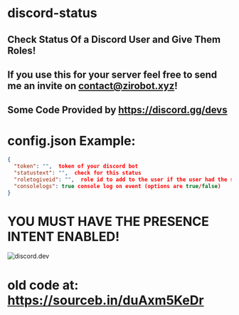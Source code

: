 # discord-status
## Check Status Of a Discord User and Give Them Roles!

## If you use this for your server feel free to send me an invite on contact@zirobot.xyz!

## Some Code Provided by https://discord.gg/devs

# config.json Example:
```json
{
  "token": "",  token of your discord bot
  "statustext": "",  check for this status
  "roletogiveid": "",  role id to add to the user if the user had the statustext
  "consolelogs": true console log on event (options are true/false)
}
```

# YOU MUST HAVE THE PRESENCE INTENT ENABLED!


![discord.dev](https://cdn.discordapp.com/attachments/628197645537771530/843545696245252136/unknown.png)


# old code at: https://sourceb.in/duAxm5KeDr
